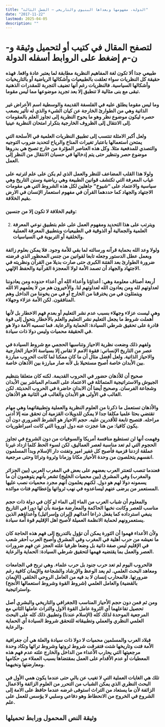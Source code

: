 ```yaml
---
title: "الدولة، مفهومها وبعداها البنيوي والتاريخي – الفصل الثالث"
date: "2017-11-22"
lastmod: 2025-04-05
description: ""
---
```

# **لتصفح المقال في كتيب أو لتحميل وثيقة و-ن-م إضغط على الروابط أسفله** **الدولة**

### طبيعي جدا ألا تكون لغة المفاهيم النظرية مطابقة لما يعتبر عادة واقعا. فهذه حقيقة كل النظريات سواء تعلقت بالطبيعيات وأشكالها الرياضية أو بالتاريخيات وأشكالها السياسية. فالنظريات رغم أنها تضيف التجربة للمقدرات الذهنية تبقى مع بنى مثالية لا تنطبق إلا بعد تجريد موضوعها مما ليس مقوما.

### وما ليس مقوما يطلق عليه في الفلسفة القديمة والوسطية اسم الأعراض غير الذاتية وهي من الطوارئ الخارجة عن كيان الشيء والذي له تأثير يصعب حصره ليكون موضوع نظر وهو ما يحوج النظرية إلى تجاوز العلم بالمقومات إلى الانتقال إلى الظروف الخارجية بتكرار امتحان النظرية عينيا.

### ولعل أكبر الامثلة تنتسب إلى تطبيق النظريات العلمية في الأسلحة التي يمتحن استعمالها باعتبار تغيرات المناخ والرياح لتحديد ضروب التوجيه والتصدي للمدفعية مثلا. وكل هذه العناصر المؤثرة من خارج تصبح هي بدروها موضوع حصر وتنظير حتى يتم إدخالها في حسبان الانتقال من النظر إلى العمل.

### ولولا هذا القلب المضاعف للنظر والعمل الذي لم يكن على علم لترتبه على غياب المعرفة التي تكتشف قوانين الطبيعة وهي رياضية وسنن التاريخ وهي سياسية والاعتماد على “شيوخ” جاهلين لكل هذه الشروط التي هي مقومات الاجتهاد والجهاد كما حددهما القرآن في مفهوم استعمار الإنسان في الارض بقيم الخلافة.

### وقيم الخلافة لا تكون إلا من جنسين:

2. ### ويترتب على هذا التحديد ومفهوم العمل على علم بتطبيق نوعي المعرفة العلمية والجمالية أو الذوقية في الطبيعيات وبتطبيق المعرفة العملية والخلقية أو التربوية في السياسيات.

### ولولا وعد الله بحماية قرآنه ورسالته لما بقي للأمة وجود. فلا يمكن بعلوم زائفة وبعمل عطل الدستور وجعله تابعا لقوانين من جنس المحظور الذي فرضته ضرورة الطوارئ بعد الفتنة الكبرى حتى صارت بديلا من القرآن ونظريته في الاجتهاد والجهاد أن تصمد الأمة لولا المعجزة القرآنية والحفظ الإلهي.

### أربعة أصناف معلومة وهي: أعداؤنا وأعداء الله أي أعداء حدوده ومن يعادوننا لعداوتهم لله ومن يعادون الله لعداوتهم لنا. والأخيرون هم من لا يعلمهم الا الله ويتمثلون في من يخترقنا من الخارج أو في من يخوننا من الداخل وهم المنافقون. لكن الأمة عزلاء وجهلاء.

### وهي ليست عزلاء وجهلاء بسبب عدم نشر التعليم أو بعدم فهم الاخطار بل لأنها أهملت شروط ما يجعل التعليم نشر التعليم والعلم بالأخطار يتحول إلى قوة قادرة على تحقيق شرطي السيادة: الحماية والرعاية. فما تسميه الأمة دولا هو في الحقيقة محميات وليس دولا ذات سيادة.

### ولفهم ذلك وضعت نظرية الاحياز وتناسبها الحجمي مع شروط السيادة في عصر من التاريخ الإنساني: فقوة الامم لا تقاس إلا بسياسة الاحياز الخارجية والاحياز الذاتية. ولعل أفضل مثال أن ما كان ممكنا لما كانت الحروب مبارزة بين الأبدان خاصة أصبح مستحيلا بل لأنه صار مبارزة بين الأذهان خاصة.

### صحيح أن للأذهان حضور في الحروب القديمة. لكنه كان متعلقا بتنظيم الجيوش والاستراتيجية المتماثلة في الاعتماد على الصدام المباشر بين الأبدان وشجاعة الفرسان. وصحيح أيضا أن الابدان حاضرة في الحروب الحديثة. لكن الغالب في الأولى هو الأبدان والغالب في الثانية هو الأذهان.

### والأذهان تستعمل ما ذكرنا من العلوم النظرية والعملية وتطبيقاتهما وهي مهام تقتضي بحثا علميا مكلفا جدا لا يمكن للدويلات القزمية أن تحقق منه إلا أدنى مراحله. فتصبح تابعة للأقدرين عليه. حجم الاحياز هو الشرط الضروري دون أن يكون كافيا: من هنا عجزت عنه دول اوروبا التي كانت امبراطوريات.

### وفهمت أنها لن تستطيع منافسة أمريكا والسوفيات من دون الشروع في تجاوز الحجوم التي لم تعد مناسبة لعصر العماليق، لكن لسوء الحظ كلما ازداد غيرنا عملقة ازدننا قزمية فأصبح كل غفير امير وتفتت دار الإسلام وبدأ المسلمون انفسهم يتخلصون من وحدة الأحياز مكانا وزمانا وثروة وتراثا وحتى مرجعية.

### فعندما تنصب لتعنتر العرب بعضهم على بعض في المغرب العربي (بين الجزائر والمغرب) وفي المشرق (بين محميات الخليج) تشعر بأنهم يتوهمون أن ما يسمونه دولا لهم هو دول. لكنهم يعلمون أنهم مجرد محميات نصب عليها المستعمر من يرضى عنهم ليساعدوه في نهب ثرواتها وإعطائهم فتات موائده.

### والمعلوم أن شباب العرب من الماء إلى الماء لو كان في دولة ذات حجم مناسب للعصر وكانت نخبها الحاكمة والمعارضة مؤمنة بأن لها دورا في التاريخ ينبغي استرداده كما يفعل ذراعا أعدائهم (إيران وإسرائيل) وأعداؤهم الذين يستعمرونهم لحماية الانظمة العميلة لأصبح اهل الإقليم قوة أمة سيادة.

### ولأن الأعداء فهموا أن الثورة يمكن أن تؤول بالتدريج إلى فهم هذه الحاجة كان ما نعيشه من حرب أهلية في المغرب وفي المشرق وأصبح العرب أحقر شعب في الإقليم ليس صفة ذاتية بل وضعا ظرفيا علته العجز عن فهم ضرورات العصر والعمل بما يقتضيه فهمها لتحقيق شرطي السيادة: الحماية والرعاية.

### فالحروب اليوم لم تعد حرب جنود بل حرب علماء. وهي تربح في الجامعات ومعاهد البحث العلمي. لم يعد الوعظ والإرشاد والشجاعة والإيمان كافية رغم ضرورتها. فالمحارب إنسان لا بد فيه من العامل الروحي الخلقي (الإيمان بالقضية) والعامل العلمي (شروط القوة وشروط استعمالها الأنجح) واستراتيجية.

### ومن ثم فمن دون حجم الأحياز المناسب (الجغرافي والتاريخي والبشري أصل تحصيل تفاعلهما أي الثروة عامل القوة الاول والتراث عاملها الثاني مع المرجعية الموحدة لذلك كله (الإسلام عندنا) وتطبيق ذلك كله على البحث العلمي النظري والعملي وتطبيقاته للتحقق شروط السيادة أي الحماية والرعاية.

### فبلاد العرب والمسلمين محميات لا دولا ذات سيادة والعلة هي أن جغرافية الأمة فتت وتاريخها شتت فتفرقت شروط ثروتها وشروط تراثها وتكاد وحدة مرجعيتها التي يحارب الأعداء من الداخل والخارج علته عدم فهم هذه المعطيات أو عدم الأقدام على العمل بمقتضاها بسبب العملاء من حكامها ومعارضتها ونخبهما.

### تلك هي الغايات العملية التي لا تغيب عن بالي حتى عندما يكون همي الأول في البحث النظري الذي يمكن الشباب من التحرر من العلوم الزائفة والاعمال الزائفة لأن ما يستعاد من التراث استوفى غرضه عندما حافظ على الامة إلى الشروع في الخروج من الانحطاط وهو دفاعي وسلبي لا يؤسس للعمل على علم.

## وثيقة النص المحمول ورابط تحميلها

###
